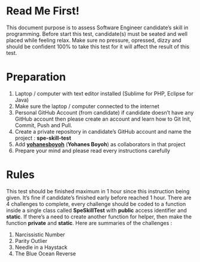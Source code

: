 # Read Me First!

This document purpose is to assess Software Engineer candidate’s skill in programming. Before start this test, candidate(s) must be seated and well placed while feeling relax. Make sure no pressure, opressed, dizzy and should be confident 100% to take this test for it will affect the result of this test.

# Preparation

1. Laptop / computer with text editor installed (Sublime for PHP, Eclipse for Java)
2. Make sure the laptop / computer connected to the internet
3. Personal GitHub Account (from candidate) if candidate doesn’t have any GitHub account then please create an account and learn how to Git Init, Commit, Push and Pull.
4. Create a private repository in candidate’s GitHub account and name the project : **spe-skill-test**
5. Add **[yohanesboyoh](https://github.com/yohanesboyoh)** (**Yohanes Boyoh**) as collaborators in that project
6. Prepare your mind and please read every instructions carefully

# Rules

This test should be finished maximum in 1 hour since this instruction being given. It’s fine if candidate’s finished early before reached 1 hour.
There are 4 challenges to complete, every challenge should be coded to a function inside a single class called **SpeSkillTest** with **public** access identifier and **static**. If there’s a need to create another function for helper, then make the function **private** and **static**.
Here are summaries of the challenges :

1. Narcissistic Number
2. Parity Outlier
3. Needle in a Haystack
4. The Blue Ocean Reverse